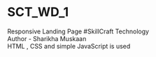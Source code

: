 # SCT_WD_1
Responsive Landing Page #SkillCraft Technology 
<br>
Author - Sharikha Muskaan
<br>
HTML , CSS and simple JavaScript is used
